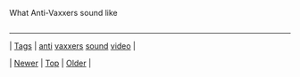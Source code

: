 <!--
title: What Anti-Vaxxers sound like
date: 2020-06-28T15:27:00.074Z
tags: anti, vaxxers, sound, video
-->


What Anti-Vaxxers sound like

<video controls="controls" autoplay="autoplay" src="http://youtu.be/B_hCLWtEHL8" type="video/mp4" width="0" height="0"></video>

<!--BOTTOM-POST-NAVIGATION-->
---

| [Tags](tags.md) | [anti](tag-anti.md) [vaxxers](tag-vaxxers.md) [sound](tag-sound.md) [video](tag-video.md) |

| [Newer](116572245899.md) | [Top](index.md) | [Older](117099263719.md) |